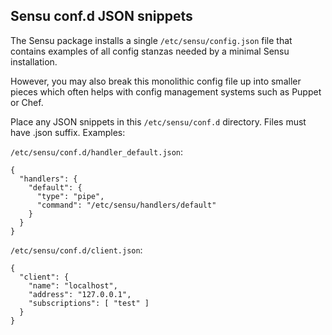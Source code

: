 Sensu conf.d JSON snippets
--------------------------

The Sensu package installs a single `/etc/sensu/config.json` file that
contains examples of all config stanzas needed by a minimal Sensu
installation.

However, you may also break this monolithic config file up into smaller
pieces which often helps with config management systems such as Puppet or Chef.

Place any JSON snippets in this `/etc/sensu/conf.d` directory. Files must
have .json suffix. Examples:

`/etc/sensu/conf.d/handler_default.json`:

	{
	  "handlers": {
	    "default": {
	      "type": "pipe",
	      "command": "/etc/sensu/handlers/default"
	    }
	  }
	}

`/etc/sensu/conf.d/client.json`:

	{
	  "client": {
	    "name": "localhost",
	    "address": "127.0.0.1",
	    "subscriptions": [ "test" ]
	  }
	}